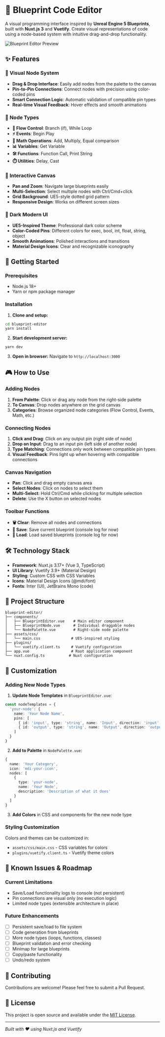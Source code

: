 # 🎯 Blueprint Code Editor

A visual programming interface inspired by **Unreal Engine 5 Blueprints**, built with **Nuxt.js 3** and **Vuetify**. Create visual representations of code using a node-based system with intuitive drag-and-drop functionality.

![Blueprint Editor Preview](https://via.placeholder.com/800x400/1a1a1a/ffffff?text=Blueprint+Editor+Preview)

## ✨ Features

### 🎨 **Visual Node System**
- **Drag & Drop Interface**: Easily add nodes from the palette to the canvas
- **Pin-to-Pin Connections**: Connect nodes with precision using color-coded pins
- **Smart Connection Logic**: Automatic validation of compatible pin types
- **Real-time Visual Feedback**: Hover effects and smooth animations

### 🔧 **Node Types**
- **🔀 Flow Control**: Branch (if), While Loop
- **⚡ Events**: Begin Play
- **🧮 Math Operations**: Add, Multiply, Equal comparison
- **📊 Variables**: Get Variable
- **🛠️ Functions**: Function Call, Print String
- **⏱️ Utilities**: Delay, Cast

### 🎯 **Interactive Canvas**
- **Pan and Zoom**: Navigate large blueprints easily
- **Multi-Selection**: Select multiple nodes with Ctrl/Cmd+click
- **Grid Background**: UE5-style dotted grid pattern
- **Responsive Design**: Works on different screen sizes

### 🌙 **Dark Modern UI**
- **UE5-Inspired Theme**: Professional dark color scheme
- **Color-Coded Pins**: Different colors for exec, bool, int, float, string, object
- **Smooth Animations**: Polished interactions and transitions
- **Material Design Icons**: Clear and recognizable iconography

## 🚀 Getting Started

### Prerequisites
- Node.js 18+ 
- Yarn or npm package manager

### Installation

1. **Clone and setup:**
```bash
cd blueprint-editor
yarn install
```

2. **Start development server:**
```bash
yarn dev
```

3. **Open in browser:**
Navigate to `http://localhost:3000`

## 🎮 How to Use

### Adding Nodes
1. **From Palette**: Click or drag any node from the right-side palette
2. **To Canvas**: Drop nodes anywhere on the grid canvas
3. **Categories**: Browse organized node categories (Flow Control, Events, Math, etc.)

### Connecting Nodes
1. **Click and Drag**: Click on any output pin (right side of node)
2. **Drop on Input**: Drag to an input pin (left side of another node)
3. **Type Matching**: Connections only work between compatible pin types
4. **Visual Feedback**: Pins light up when hovering with compatible connections

### Canvas Navigation
- **Pan**: Click and drag empty canvas area
- **Select Nodes**: Click on nodes to select them
- **Multi-Select**: Hold Ctrl/Cmd while clicking for multiple selection
- **Delete**: Use the X button on selected nodes

### Toolbar Functions
- **🗑️ Clear**: Remove all nodes and connections
- **💾 Save**: Save current blueprint (console log for now)
- **📁 Load**: Load saved blueprints (console log for now)

## 🛠️ Technology Stack

- **Framework**: Nuxt.js 3.17+ (Vue 3, TypeScript)
- **UI Library**: Vuetify 3.9+ (Material Design)
- **Styling**: Custom CSS with CSS Variables
- **Icons**: Material Design Icons (@mdi/font)
- **Fonts**: Inter (UI), JetBrains Mono (code)

## 📁 Project Structure

```
blueprint-editor/
├── components/
│   ├── BlueprintEditor.vue    # Main editor component
│   ├── BlueprintNode.vue      # Individual draggable nodes  
│   └── NodePalette.vue        # Right-side node palette
├── assets/css/
│   └── main.css              # UE5-inspired styling
├── plugins/
│   └── vuetify.client.ts     # Vuetify configuration
├── app.vue                   # Root application component
└── nuxt.config.ts           # Nuxt configuration
```

## 🎨 Customization

### Adding New Node Types

1. **Update Node Templates** in `BlueprintEditor.vue`:
```typescript
const nodeTemplates = {
  'your-node': {
    name: 'Your Node Name',
    pins: [
      { id: 'input', type: 'string', name: 'Input', direction: 'input' },
      { id: 'output', type: 'string', name: 'Output', direction: 'output' }
    ]
  }
}
```

2. **Add to Palette** in `NodePalette.vue`:
```typescript
{
  name: 'Your Category',
  icon: 'mdi-your-icon',
  nodes: [
    {
      type: 'your-node',
      name: 'Your Node',
      description: 'Description of what it does'
    }
  ]
}
```

3. **Add Colors** in CSS and components for the new node type

### Styling Customization

Colors and themes can be customized in:
- `assets/css/main.css` - CSS variables for colors
- `plugins/vuetify.client.ts` - Vuetify theme colors

## 🐛 Known Issues & Roadmap

### Current Limitations
- Save/Load functionality logs to console (not persistent)
- Pin connections are visual only (no execution logic)
- Limited node types (extensible architecture in place)

### Future Enhancements
- [ ] Persistent save/load to file system
- [ ] Code generation from blueprints
- [ ] More node types (loops, functions, classes)
- [ ] Blueprint validation and error checking
- [ ] Minimap for large blueprints
- [ ] Copy/paste functionality
- [ ] Undo/redo system

## 🤝 Contributing

Contributions are welcome! Please feel free to submit a Pull Request.

## 📄 License

This project is open source and available under the [MIT License](LICENSE).

---

*Built with ❤️ using Nuxt.js and Vuetify*
